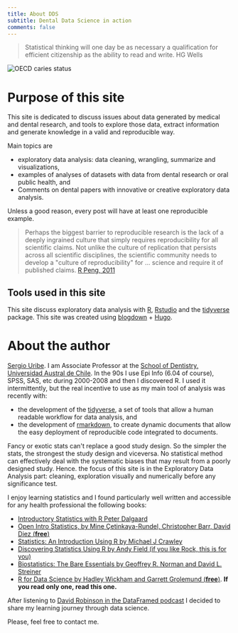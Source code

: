 ```yaml
---
title: About DDS
subtitle: Dental Data Science in action
comments: false
---
```


> Statistical thinking will one day be as necessary a qualification for efficient citizenship as the ability to read and write. HG Wells


![OECD caries status](/img/oecd.jpg)

# Purpose of this site
This site is dedicated to discuss issues about data generated by medical and dental research, and tools to explore those data, extract information and generate knowledge in a valid and reproducible way. 

Main topics are

  - exploratory data analysis: data cleaning, wrangling, summarize and visualizations, 
  - examples of analyses of datasets with data from dental research or oral public health, and
  - Comments on dental papers with innovative or creative exploratory data analysis.

Unless a good reason, every post will have at least one reproducible example.


> Perhaps the biggest barrier to reproducible research is the lack of a deeply ingrained culture that simply requires reproducibility for all scientific
claims. Not unlike the culture of replication that persists across all scientific disciplines, the scientific community needs to develop a "culture of reproducibility" for ... science and require it of published claims. [R Peng, 2011](http://science.sciencemag.org/content/334/6060/1226.full) 

## Tools used in this site
This site discuss exploratory data analysis with [R](https://www.r-project.org/), [Rstudio](https://www.rstudio.com/products/rstudio/download/) and the [tidyverse](https://www.tidyverse.org/) package. This site was created using [blogdown](https://bookdown.org/yihui/blogdown/) + [Hugo](https://gohugo.io/).

# About the author

[Sergio Uribe](http://www.sergiouri.be/). I am Associate Professor at the [School of Dentistry, Universidad Austral de Chile](http://www.medicina.uach.cl/escuelas/odontologia/index.php). In the 90s I use Epi Info (6.04 of course), SPSS, SAS, etc during 2000-2008 and then I discovered R. I used it intermittently, but the real incentive to use as my main tool of analysis was recently with: 

 - the development of the [tidyverse](https://www.tidyverse.org/), a set of tools that allow a human readable workflow for data analysis, and
 - the development of [rmarkdown](https://rmarkdown.rstudio.com/), to create dynamic documents that allow the easy deployment of reproducible code integrated to documents.
 
Fancy or exotic stats can't replace a good study design. So the simpler the stats, the strongest the study design and viceversa. No statistical method can effectively deal with the systematic biases that may result from a poorly designed study. Hence. the focus of this site is in the Exploratory Data Analysis part: cleaning, exploration visually and numerically before any significance test. 

 I enjoy learning statistics and I found particularly well written and accessible for any health professional the following books: 

  - [Introductory Statistics with R Peter Dalgaard ](https://www.amazon.com/Introductory-Statistics-R-Computing/dp/0387790535)
  - [Open Intro Statistics, by Mine Çetinkaya-Rundel, Christopher Barr, David Diez (__free__)](https://www.openintro.org/stat/textbook.php)
  - [Statistics: An Introduction Using R by Michael J Crawley](https://www.amazon.com/Statistics-Introduction-Michael-J-Crawley/dp/1118941098)
  - [Discovering Statistics Using R by Andy Field (if you like Rock, this is for you)](https://www.amazon.com/Discovering-Statistics-Using-Andy-Field/dp/1446200469/ref=sr_1_1?s=books&ie=UTF8&qid=1520042189&sr=1-1&keywords=discovering+statistics+using+r)
  - [Biostatistics: The Bare Essentials by Geoffrey R. Norman and David L. Streiner](https://www.amazon.com/Biostatistics-Bare-Essentials-3-SPSS/dp/1550094009/ref=sr_1_3?s=books&ie=UTF8&qid=1520042302&sr=1-3)
  - [R for Data Science by Hadley Wickham and Garrett Grolemund (__free__)](http://r4ds.had.co.nz/). __If you read only one, read this one.__

After listening to [David Robinson in the DataFramed podcast](https://www.datacamp.com/community/podcast/citizen-data-science) I decided to share my learning journey through data science.

Please, feel free to contact me. 
